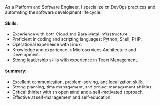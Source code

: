 As a Platform and Software Engineer, I specialize on DevOps practices and automating the software development life cycle.

#### Skills:

- Experience with both Cloud and Bare Metal infrastructure.
- Proficient in coding and scripting languages: Python, Shell, PHP.
- Operational experience with Linux.
- Knowledge and experience in Microservices Architecture and Development.
- Strong leadership skills with experience in Team Management.

#### Summary:

- Excellent communication, problem-solving, and localization skills.
- Strong planning, time management, and project management abilities.
- Critical thinker with an open mind and a self-motivated approach.
- Effective at self-management and self-education.
